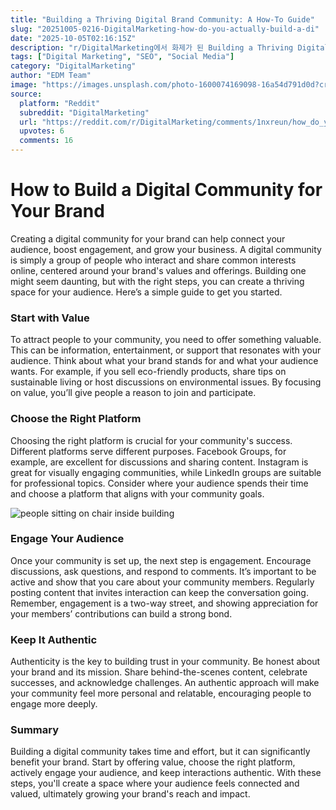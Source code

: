 ```yaml
---
title: "Building a Thriving Digital Brand Community: A How-To Guide"
slug: "20251005-0216-DigitalMarketing-how-do-you-actually-build-a-di"
date: "2025-10-05T02:16:15Z"
description: "r/DigitalMarketing에서 화제가 된 Building a Thriving Digital Brand Community: A How-To Guide에 대한 깊이 있는 분석과 인사이트"
tags: ["Digital Marketing", "SEO", "Social Media"]
category: "DigitalMarketing"
author: "EDM Team"
image: "https://images.unsplash.com/photo-1600074169098-16a54d791d0d?crop=entropy&cs=tinysrgb&fit=max&fm=jpg&ixid=M3w3OTU0NDF8MHwxfHNlYXJjaHwxM3x8Z3VpZGV8ZW58MXwwfHx8MTc1OTYzMDU2N3ww&ixlib=rb-4.1.0&q=80&w=1080"
source:
  platform: "Reddit"
  subreddit: "DigitalMarketing"
  url: "https://reddit.com/r/DigitalMarketing/comments/1nxreun/how_do_you_actually_build_a_digital_community_for/"
  upvotes: 6
  comments: 16
---
```


# How to Build a Digital Community for Your Brand

Creating a digital community for your brand can help connect your audience, boost engagement, and grow your business. A digital community is simply a group of people who interact and share common interests online, centered around your brand's values and offerings. Building one might seem daunting, but with the right steps, you can create a thriving space for your audience. Here’s a simple guide to get you started.

### Start with Value

To attract people to your community, you need to offer something valuable. This can be information, entertainment, or support that resonates with your audience. Think about what your brand stands for and what your audience wants. For example, if you sell eco-friendly products, share tips on sustainable living or host discussions on environmental issues. By focusing on value, you’ll give people a reason to join and participate.

### Choose the Right Platform

Choosing the right platform is crucial for your community's success. Different platforms serve different purposes. Facebook Groups, for example, are excellent for discussions and sharing content. Instagram is great for visually engaging communities, while LinkedIn groups are suitable for professional topics. Consider where your audience spends their time and choose a platform that aligns with your community goals.

![people sitting on chair inside building](https://images.unsplash.com/photo-1606836591695-4d58a73eba1e?crop=entropy&cs=tinysrgb&fit=max&fm=jpg&ixid=M3w3OTU0NDF8MHwxfHNlYXJjaHwxfHxidXNpbmVzcyUyMG1lZXRpbmd8ZW58MXwwfHx8MTc1OTYzMDU2OHww&ixlib=rb-4.1.0&q=80&w=1080)

### Engage Your Audience

Once your community is set up, the next step is engagement. Encourage discussions, ask questions, and respond to comments. It’s important to be active and show that you care about your community members. Regularly posting content that invites interaction can keep the conversation going. Remember, engagement is a two-way street, and showing appreciation for your members’ contributions can build a strong bond.

### Keep It Authentic

Authenticity is the key to building trust in your community. Be honest about your brand and its mission. Share behind-the-scenes content, celebrate successes, and acknowledge challenges. An authentic approach will make your community feel more personal and relatable, encouraging people to engage more deeply.

### Summary

Building a digital community takes time and effort, but it can significantly benefit your brand. Start by offering value, choose the right platform, actively engage your audience, and keep interactions authentic. With these steps, you'll create a space where your audience feels connected and valued, ultimately growing your brand's reach and impact.
